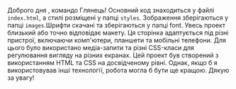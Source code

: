 Доброго дня , командо Глянець!
Основний код знаходиться у файлі `index.html`, а стилі розміщені у папці `styles`. Зображення зберігаються у папці `images`.Шрифти скачані та зберігаються у папці font. Увесь проект близький або точно відповідає макету.
Ця сторінка адаптується під різні пристрої, включаючи комп'ютери, планшети та мобільні телефони. Для цього було використано медіа-запити та різні CSS-класи для регулювання вигляду на різних екранах.
Цей проект був створений з використанням HTML та CSS на досвідченому рівні. Однак, якщо б я використовував інші технології, робота могла б бути ще кращою.
Дякую за увагу!

